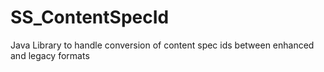 # SS_ContentSpecId
Java Library to handle conversion of content spec ids between enhanced and legacy formats
